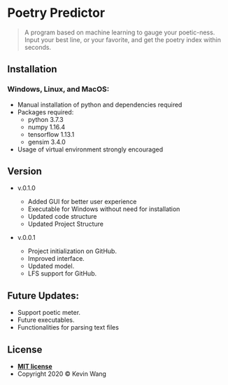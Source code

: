 # Poetry Predictor

> A program based on machine learning to gauge your poetic-ness. Input your best line, or your favorite, and get the poetry index within seconds.

## Installation

### Windows, Linux, and MacOS:
* Manual installation of python and dependencies required
* Packages required:
  * python 3.7.3
  * numpy 1.16.4
  * tensorflow 1.13.1
  * gensim 3.4.0
* Usage of virtual environment strongly encouraged



## Version

* v.0.1.0
  - Added GUI for better user experience
  - Executable for Windows without need for installation
  - Updated code structure
  - Updated Project Structure

* v.0.0.1
  - Project initialization on GitHub.
  - Improved interface.
  - Updated model.
  - LFS support for GitHub.

## Future Updates:
- Support poetic meter.
- Future executables.
- Functionalities for parsing text files


## License

- **[MIT license](http://opensource.org/licenses/mit-license.php)**
- Copyright 2020 © Kevin Wang
